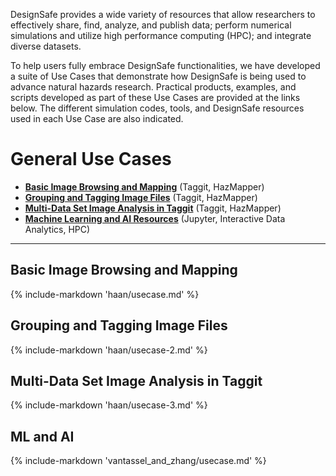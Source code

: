 DesignSafe provides a wide variety of resources that allow researchers to effectively share, find, analyze, and publish data; perform numerical simulations and utilize high performance computing (HPC); and integrate diverse datasets.  

To help users fully embrace DesignSafe functionalities, we have developed a suite of Use Cases that demonstrate how DesignSafe is being used to advance natural hazards research.  Practical products, examples, and scripts developed as part of these Use Cases are provided at the links below.  The different simulation codes, tools, and DesignSafe resources used in each Use Case are also indicated.

# General Use Cases 

* [**Basic Image Browsing and Mapping**](#taggit-image-tagging) (Taggit, HazMapper)
* [**Grouping and Tagging Image Files**](#grouping-and-tagging-image-files) (Taggit, HazMapper)
* [**Multi-Data Set Image Analysis in Taggit**](#) (Taggit, HazMapper)
* [**Machine Learning and AI Resources**](#ml-and-ai) (Jupyter, Interactive Data Analytics, HPC)

---

## Basic Image Browsing and Mapping

{% include-markdown 'haan/usecase.md' %}

## Grouping and Tagging Image Files

{% include-markdown 'haan/usecase-2.md' %}

## Multi-Data Set Image Analysis in Taggit

{% include-markdown 'haan/usecase-3.md' %}

## ML and AI

{% include-markdown 'vantassel_and_zhang/usecase.md' %}

